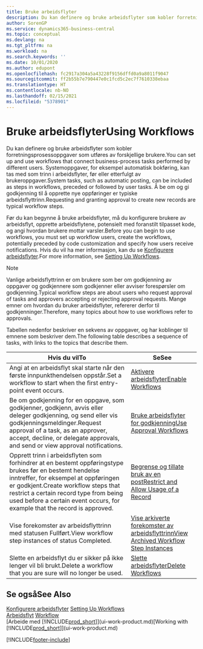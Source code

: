 ```yaml
---
title: Bruke arbeidsflyter
description: Du kan definere og bruke arbeidsflyter som kobler forretningsprosessoppgaver som utføres av forskjellige brukere. Finn ut mer om de ulike trinnene du må gjøre for å begynne å bruke arbeidsflyter.
author: SorenGP
ms.service: dynamics365-business-central
ms.topic: conceptual
ms.devlang: na
ms.tgt_pltfrm: na
ms.workload: na
ms.search.keywords: ''
ms.date: 10/01/2020
ms.author: edupont
ms.openlocfilehash: fc2917a304a5a43228f9156dffd0a9a8011f9047
ms.sourcegitcommit: ff2b55b7e790447e0c1fcd5c2ec7f7610338ebaa
ms.translationtype: HT
ms.contentlocale: nb-NO
ms.lasthandoff: 02/15/2021
ms.locfileid: "5378901"
---
```

# <a name="using-workflows"></a><span data-ttu-id="c4007-104">Bruke arbeidsflyter</span><span class="sxs-lookup"><span data-stu-id="c4007-104">Using Workflows</span></span>
<span data-ttu-id="c4007-105">Du kan definere og bruke arbeidsflyter som kobler forretningsprosessoppgaver som utføres av forskjellige brukere.</span><span class="sxs-lookup"><span data-stu-id="c4007-105">You can set up and use workflows that connect business-process tasks performed by different users.</span></span> <span data-ttu-id="c4007-106">Systemoppgaver, for eksempel automatisk bokføring, kan tas med som trinn i arbeidsflyter, før eller etterfulgt av brukeroppgaver.</span><span class="sxs-lookup"><span data-stu-id="c4007-106">System tasks, such as automatic posting, can be included as steps in workflows, preceded or followed by user tasks.</span></span> <span data-ttu-id="c4007-107">Å be om og gi godkjenning til å opprette nye oppføringer er typiske arbeidsflyttrinn.</span><span class="sxs-lookup"><span data-stu-id="c4007-107">Requesting and granting approval to create new records are typical workflow steps.</span></span>  

 <span data-ttu-id="c4007-108">Før du kan begynne å bruke arbeidsflyter, må du konfigurere brukere av arbeidsflyt, opprette arbeidsflytene, potensielt med foranstilt tilpasset kode, og angi hvordan brukere mottar varsler.</span><span class="sxs-lookup"><span data-stu-id="c4007-108">Before you can begin to use workflows, you must set up workflow users, create the workflows, potentially preceded by code customization and specify how users receive notifications.</span></span> <span data-ttu-id="c4007-109">Hvis du vil ha mer informasjon, kan du se [Konfigurere arbeidsflyter](across-set-up-workflows.md).</span><span class="sxs-lookup"><span data-stu-id="c4007-109">For more information, see [Setting Up Workflows](across-set-up-workflows.md).</span></span>  

> [!NOTE]  
>  <span data-ttu-id="c4007-110">Vanlige arbeidsflyttrinn er om brukere som ber om godkjenning av oppgaver og godkjennere som godkjenner eller avviser forespørsler om godkjenning.</span><span class="sxs-lookup"><span data-stu-id="c4007-110">Typical workflow steps are about users who request approval of tasks and approvers accepting or rejecting approval requests.</span></span> <span data-ttu-id="c4007-111">Mange emner om hvordan du bruker arbeidsflyter, refererer derfor til godkjenninger.</span><span class="sxs-lookup"><span data-stu-id="c4007-111">Therefore, many topics about how to use workflows refer to approvals.</span></span>  

 <span data-ttu-id="c4007-112">Tabellen nedenfor beskriver en sekvens av oppgaver, og har koblinger til emnene som beskriver dem.</span><span class="sxs-lookup"><span data-stu-id="c4007-112">The following table describes a sequence of tasks, with links to the topics that describe them.</span></span>  

|<span data-ttu-id="c4007-113">**Hvis du vil**</span><span class="sxs-lookup"><span data-stu-id="c4007-113">**To**</span></span>|<span data-ttu-id="c4007-114">**Se**</span><span class="sxs-lookup"><span data-stu-id="c4007-114">**See**</span></span>|  
|------------|-------------|  
|<span data-ttu-id="c4007-115">Angi at en arbeidsflyt skal starte når den første innpunkthendelsen oppstår.</span><span class="sxs-lookup"><span data-stu-id="c4007-115">Set a workflow to start when the first entry-point event occurs.</span></span>|[<span data-ttu-id="c4007-116">Aktivere arbeidsflyter</span><span class="sxs-lookup"><span data-stu-id="c4007-116">Enable Workflows</span></span>](across-how-to-enable-workflows.md)|  
|<span data-ttu-id="c4007-117">Be om godkjenning for en oppgave, som godkjenner, godkjenn, avvis eller deleger godkjenning, og send eller vis godkjenningsmeldinger.</span><span class="sxs-lookup"><span data-stu-id="c4007-117">Request approval of a task, as an approver, accept, decline, or delegate approvals, and send or view approval notifications.</span></span>|[<span data-ttu-id="c4007-118">Bruke arbeidsflyter for godkjenning</span><span class="sxs-lookup"><span data-stu-id="c4007-118">Use Approval Workflows</span></span>](across-how-use-approval-workflows.md)|  
|<span data-ttu-id="c4007-119">Opprett trinn i arbeidsflyten som forhindrer at en bestemt oppføringstype brukes før en bestemt hendelse inntreffer, for eksempel at oppføringen er godkjent.</span><span class="sxs-lookup"><span data-stu-id="c4007-119">Create workflow steps that restrict a certain record type from being used before a certain event occurs, for example that the record is approved.</span></span>|[<span data-ttu-id="c4007-120">Begrense og tillate bruk av en post</span><span class="sxs-lookup"><span data-stu-id="c4007-120">Restrict and Allow Usage of a Record</span></span>](across-how-to-restrict-and-allow-usage-of-a-record.md)|  
|<span data-ttu-id="c4007-121">Vise forekomster av arbeidsflyttrinn med statusen Fullført.</span><span class="sxs-lookup"><span data-stu-id="c4007-121">View workflow step instances of status Completed.</span></span>|[<span data-ttu-id="c4007-122">Vise arkiverte forekomster av arbeidsflyttrinn</span><span class="sxs-lookup"><span data-stu-id="c4007-122">View Archived Workflow Step Instances</span></span>](across-how-to-view-archived-workflow-step-instances.md)|  
|<span data-ttu-id="c4007-123">Slette en arbeidsflyt du er sikker på ikke lenger vil bli brukt.</span><span class="sxs-lookup"><span data-stu-id="c4007-123">Delete a workflow that you are sure will no longer be used.</span></span>|[<span data-ttu-id="c4007-124">Slette arbeidsflyter</span><span class="sxs-lookup"><span data-stu-id="c4007-124">Delete Workflows</span></span>](across-how-to-delete-workflows.md)|  

## <a name="see-also"></a><span data-ttu-id="c4007-125">Se også</span><span class="sxs-lookup"><span data-stu-id="c4007-125">See Also</span></span>  
<span data-ttu-id="c4007-126">[Konfigurere arbeidsflyter](across-set-up-workflows.md) </span><span class="sxs-lookup"><span data-stu-id="c4007-126">[Setting Up Workflows](across-set-up-workflows.md) </span></span>  
<span data-ttu-id="c4007-127">[Arbeidsflyt](across-workflow.md) </span><span class="sxs-lookup"><span data-stu-id="c4007-127">[Workflow](across-workflow.md) </span></span>  
<span data-ttu-id="c4007-128">[Arbeide med [!INCLUDE[prod_short](includes/prod_short.md)]](ui-work-product.md)</span><span class="sxs-lookup"><span data-stu-id="c4007-128">[Working with [!INCLUDE[prod_short](includes/prod_short.md)]](ui-work-product.md)</span></span>


[!INCLUDE[footer-include](includes/footer-banner.md)]